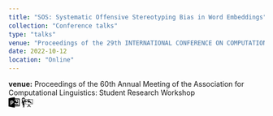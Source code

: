 ```yaml
---
title: "SOS: Systematic Offensive Stereotyping Bias in Word Embeddings"
collection: "Conference talks"
type: "talks"
venue: "Proceedings of the 29th INTERNATIONAL CONFERENCE ON COMPUTATIONAL LINGUISTICS"
date: 2022-10-12
location: "Online"
---
```

<b>venue:</b> Proceedings of the 60th Annual Meeting of the Association for Computational Linguistics: Student Research Workshop<br>
<a href="/files/talks/2022/SOS_2022/sos_ppt.pdf"><img src="/images/ppt_symbol.png" alt="Link to PPT" style="width:22px;height:22px;"></a>
<a href="/files/talks/2022/SOS_2022/video1694538340.mp4"><img src="/images/lecture_symbol.png" alt="Link to Talk" style="width:22px;height:22px;"></a>
